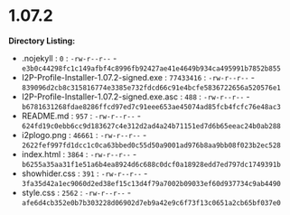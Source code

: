 1.07.2
======

**Directory Listing:**

 - .nojekyll : `0` : `-rw-r--r--` - `e3b0c44298fc1c149afbf4c8996fb92427ae41e4649b934ca495991b7852b855`
 - I2P-Profile-Installer-1.07.2-signed.exe : `77433416` : `-rw-r--r--` - `839096d2cb8c315816774e3385e732fdcd66c91e4bcfe5836722656a520576e1`
 - I2P-Profile-Installer-1.07.2-signed.exe.asc : `488` : `-rw-r--r--` - `b6781631268fdae8286ffcd97ed7c91eee653ae45074ad85fcb4fcfc76e48ac3`
 - README.md : `957` : `-rw-r--r--` - `624fd19c0ebb6cc9d183627c4e312d2ad4a24b71151ed7d6b65eeac24b0ab288`
 - i2plogo.png : `46661` : `-rw-r--r--` - `2622fef997fd1dcc1c0ca63bbed0c55d50a9001ad976b8aa9bb08f023b2ec528`
 - index.html : `3864` : `-rw-r--r--` - `b6255a35aa31f1e51a6b4ea8924d6c688c0dcf0a18928edd7ed797dc1749391b`
 - showhider.css : `391` : `-rw-r--r--` - `3fa35d42a1ec9060d2ed38ef15c13d4f79a7002b09033ef60d937734c9ab4490`
 - style.css : `2562` : `-rw-r--r--` - `afe6d4cb352e0b7b303228d06902d7eb9a42e9c6f73f13c0651a2cb65bf037e0`
